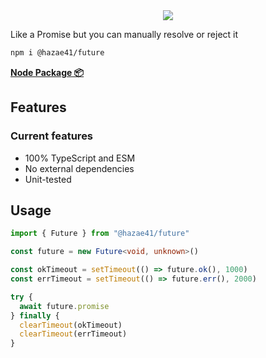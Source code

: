 <div align="center">
<img src="https://user-images.githubusercontent.com/4405263/222497326-825b2ebb-910b-41ca-8759-785c4876faf0.png" />
</div>

Like a Promise but you can manually resolve or reject it

```bash
npm i @hazae41/future
```

[**Node Package 📦**](https://www.npmjs.com/package/@hazae41/future)

## Features

### Current features
- 100% TypeScript and ESM
- No external dependencies
- Unit-tested

## Usage

```typescript
import { Future } from "@hazae41/future"

const future = new Future<void, unknown>()

const okTimeout = setTimeout(() => future.ok(), 1000)
const errTimeout = setTimeout(() => future.err(), 2000)

try {
  await future.promise
} finally {
  clearTimeout(okTimeout)
  clearTimeout(errTimeout)
}
```

